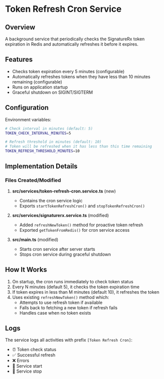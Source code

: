 # Token Refresh Cron Service

## Overview
A background service that periodically checks the SignatureRx token expiration in Redis and automatically refreshes it before it expires.

## Features
- Checks token expiration every 5 minutes (configurable)
- Automatically refreshes tokens when they have less than 10 minutes remaining (configurable)
- Runs on application startup
- Graceful shutdown on SIGINT/SIGTERM

## Configuration

Environment variables:

```bash
# Check interval in minutes (default: 5)
TOKEN_CHECK_INTERVAL_MINUTES=5

# Refresh threshold in minutes (default: 10)
# Token will be refreshed when it has less than this time remaining
TOKEN_REFRESH_THRESHOLD_MINUTES=10
```

## Implementation Details

### Files Created/Modified

1. **src/services/token-refresh-cron.service.ts** (new)
   - Contains the cron service logic
   - Exports `startTokenRefreshCron()` and `stopTokenRefreshCron()`

2. **src/services/signaturerx.service.ts** (modified)
   - Added `refreshNewToken()` method for proactive token refresh
   - Exported `getTokenFromRedis()` for cron service access

3. **src/main.ts** (modified)
   - Starts cron service after server starts
   - Stops cron service during graceful shutdown

## How It Works

1. On startup, the cron runs immediately to check token status
2. Every N minutes (default 5), it checks the token expiration time
3. If token expires in less than M minutes (default 10), it refreshes the token
4. Uses existing `refreshNewToken()` method which:
   - Attempts to use refresh token if available
   - Falls back to fetching a new token if refresh fails
   - Handles case when no token exists

## Logs

The service logs all activities with prefix `[Token Refresh Cron]`:
- ⏰ Token check status
- ✅ Successful refresh
- ❌ Errors
- 🚀 Service start
- 🛑 Service stop
